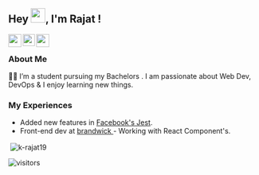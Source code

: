 ## Hey <img src="https://github.com/TheDudeThatCode/TheDudeThatCode/blob/master/Assets/Hi.gif" width="29px">, I'm Rajat !

<a href="https://twitter.com/rdrajatv">
  <img align="left" width="26px" src="https://cdn.jsdelivr.net/npm/simple-icons@v3/icons/twitter.svg" />
</a>
<a href="https://www.linkedin.com/in/rajat-verma-54a48b203/">
  <img align="left" width="24px" src="https://cdn.jsdelivr.net/npm/simple-icons@v3/icons/linkedin.svg"  />
</a>
<a href="mailto:rd.rajat23@gmail.com">
  <img align="left" width="26px" src="https://cdn.jsdelivr.net/npm/simple-icons@v3/icons/gmail.svg" />
</a>

<br />

### About Me 
👨‍💻 I’m  a student pursuing my Bachelors .
  I am passionate about  Web Dev, DevOps & I enjoy learning new things. </br>
  
  ### My Experiences
  
  - Added new features in [Facebook's Jest](https://github.com/facebook/jest).
  - Front-end dev at  <a href="https://brandwick.com/"> brandwick </a> - Working with React Component's. 
  
    
       
  
  


<p>&nbsp;<img align="center" src="https://github-readme-stats.vercel.app/api?username=k-rajat19&show_icons=true&locale=en&theme=tokyonight" alt="k-rajat19" /></p>

![visitors](https://visitor-badge.laobi.icu/badge?page_id=k-rajat19.k-rajat19)
